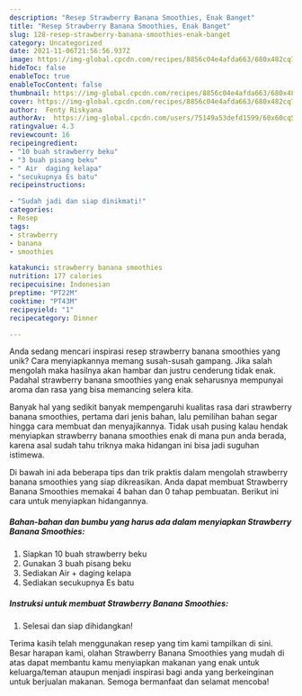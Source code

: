 ```yaml
---
description: "Resep Strawberry Banana Smoothies, Enak Banget"
title: "Resep Strawberry Banana Smoothies, Enak Banget"
slug: 128-resep-strawberry-banana-smoothies-enak-banget
category: Uncategorized
date: 2021-11-06T21:56:56.937Z
image: https://img-global.cpcdn.com/recipes/8856c04e4afda663/680x482cq70/strawberry-banana-smoothies-foto-resep-utama.jpg
hideToc: false
enableToc: true
enableTocContent: false
thumbnail: https://img-global.cpcdn.com/recipes/8856c04e4afda663/680x482cq70/strawberry-banana-smoothies-foto-resep-utama.jpg
cover: https://img-global.cpcdn.com/recipes/8856c04e4afda663/680x482cq70/strawberry-banana-smoothies-foto-resep-utama.jpg
author:  Fenty Riskyana
authorAv:  https://img-global.cpcdn.com/users/75149a53defd1599/60x60cq50/avatar.jpg
ratingvalue: 4.3
reviewcount: 16
recipeingredient:
- "10 buah strawberry beku"
- "3 buah pisang beku"
- " Air  daging kelapa"
- "secukupnya Es batu"
recipeinstructions:

- "Sudah jadi dan siap dinikmati!"
categories:
- Resep
tags:
- strawberry
- banana
- smoothies

katakunci: strawberry banana smoothies 
nutrition: 177 calories
recipecuisine: Indonesian
preptime: "PT22M"
cooktime: "PT43M"
recipeyield: "1"
recipecategory: Dinner

---
```



Anda sedang mencari inspirasi resep strawberry banana smoothies yang unik? Cara menyiapkannya memang susah-susah gampang. Jika salah mengolah maka hasilnya akan hambar dan justru cenderung tidak enak. Padahal strawberry banana smoothies yang enak seharusnya mempunyai aroma dan rasa yang bisa memancing selera kita.




Banyak hal yang sedikit banyak mempengaruhi kualitas rasa dari strawberry banana smoothies, pertama dari jenis bahan, lalu pemilihan bahan segar hingga cara membuat dan menyajikannya. Tidak usah pusing kalau hendak menyiapkan strawberry banana smoothies enak di mana pun anda berada, karena asal sudah tahu triknya maka hidangan ini bisa jadi suguhan istimewa.


Di bawah ini ada beberapa tips dan trik praktis dalam mengolah strawberry banana smoothies yang siap dikreasikan. Anda dapat membuat Strawberry Banana Smoothies memakai 4 bahan dan 0 tahap pembuatan. Berikut ini cara untuk menyiapkan hidangannya.

<!--inarticleads1-->

##### Bahan-bahan dan bumbu yang harus ada dalam menyiapkan Strawberry Banana Smoothies:

1. Siapkan 10 buah strawberry beku
1. Gunakan 3 buah pisang beku
1. Sediakan  Air + daging kelapa
1. Sediakan secukupnya Es batu




<!--inarticleads2-->

##### Instruksi untuk membuat Strawberry Banana Smoothies:


1. Selesai dan siap dihidangkan!



Terima kasih telah menggunakan resep yang tim kami tampilkan di sini. Besar harapan kami, olahan Strawberry Banana Smoothies yang mudah di atas dapat membantu kamu menyiapkan makanan yang enak untuk keluarga/teman ataupun menjadi inspirasi bagi anda yang berkeinginan untuk berjualan makanan. Semoga bermanfaat dan selamat mencoba!
